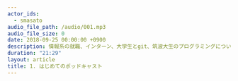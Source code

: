 ```yaml
---
actor_ids:
  - smasato
audio_file_path: /audio/001.mp3
audio_file_size: 0
date: 2018-09-25 00:00:00 +0900
description: 情報系の就職、インターン、大学生とgit、筑波大生のプログラミングについて話しました。
duration: "21:29"
layout: article
title: 1. はじめてのポッドキャスト
---
```

